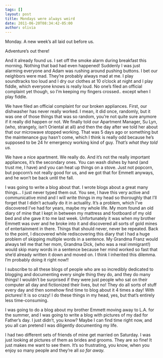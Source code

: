 ```yaml
---
tags: []
layout: post
title: Mondays were always weird
date: 2011-06-20T08:34:42-05:00
author: olivia
---
```


Monday. A new week’s all laid out before us.

Adventure’s out there!

And it already found us. I set off the smoke alarm during breakfast this morning. Nothing that bad had even happened! Suddenly I was just alarming everyone and Adam was rushing around pushing buttons. I bet our neighbors were mad. They’re probably always mad at me. I play soundtracks too loud and I dry our clothes at 10 o’clock at night and I play fiddle, which everyone knows is really loud. No one’s filed an official complaint yet though, so I’m keeping my fingers crossed.. except when I play fiddle.

We have filed an official complaint for our broken appliances. First, our dishwasher has never really worked. I mean, it did once, randomly, but it was one of those things that was so random, you’re not quite sure anymore if it really did happen or not. We finally told our Apartment Manager, Su Lyn, (who, strangely, isn’t Oriental at all) and then the day after we told her about that our microwave stopped working. That was 5 days ago or something but the maintenance guy hasn’t come, which I think is really odd because he’s supposed to be 24 hr emergency working kind of guy. _That’s what they told us._

We have a nice apartment. We really do. And it’s not the really important appliances, it’s the secondary ones. You can wash dishes by hand (and trust me, I have) and you can heat up things on a stove. Just not popcorn, but popcorn’s not really good for us, and we got that for Emmett anyways, and he won’t be back until the fall.

I was going to write a blog about that. I wrote blogs about a great many things… I just never typed them out. You see, I have this very active and communicative mind and I will write things in my head so thoroughly that I’ll forget that I didn’t actually do it in actuality. It’s a problem, which I’ve discovered I’ve had for years, maybe my whole life. My mom found an old diary of mine that I kept in between my mattress and footboard of my old bed and she gave it to me last week. Unfortunately it was when my brother Emmett was over and he broke into it and discovered all sorts of gold mines of entertainment in there. Things that should never, never be repeated. Back to the point, I discovered while rediscovering this diary that I had a huge problem of skipping multiple words in a sentence. My Grandma Franz would always tell me that her mom, Grandma Dick, (who was a real immigrant!) would skip many words in a sentence because her mind worked so fast that she’d already written it down and moved on. I think I inherited this dilemma. I’m probably doing it right now!!

I subscribe to all these blogs of people who are so incredibly dedicated to blogging and documenting every single thing they do, and they do many things! I wouldn’t be surprised if they were just people who sat on their computer all day and fictionized their lives, but no! They do all sorts of stuff every day and then somehow find time to blog about it 4 times a day! With pictures! It is so crazy! I do these things in my head, yes, but that’s entirely less time-consuming.

I was going to do a blog about my brother Emmett moving away to L.A. for the summer, and I was going to write a blog with pictures of my dad for Father’s day. I just didn’t, you know? Maybe I can find time right now, and you all can pretend I was diligently documenting my life.

I had two different sets of friends of mine get married on Saturday. I was just looking at pictures of them as brides and grooms. They are so fine! It just makes me want to see them. It’s so frustrating, you know, when you enjoy so many people and they’re all _so far away._
